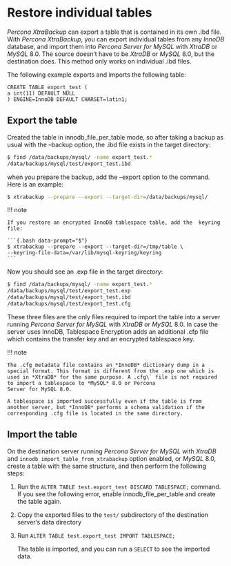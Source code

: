 # Restore individual tables

*Percona XtraBackup* can export a table that is contained in its own .ibd file. With *Percona XtraBackup*, you can export individual tables from any *InnoDB* database, and import them into *Percona Server for MySQL* with *XtraDB* or *MySQL* 8.0. The source doesn’t have to be *XtraDB* or *MySQL* 8.0, but the destination does. This method only works on individual .ibd files.

The following example exports and imports the following table:

```text
CREATE TABLE export_test (
a int(11) DEFAULT NULL
) ENGINE=InnoDB DEFAULT CHARSET=latin1;
```

## Export the table

Created the table in innodb_file_per_table mode, so
after taking a backup as usual with the –backup option, the
.ibd file exists in the target directory:

```{.bash data-prompt="$"}
$ find /data/backups/mysql/ -name export_test.*
/data/backups/mysql/test/export_test.ibd
```

when you prepare the backup, add the –export option to the
command. Here is an example:

```{.bash data-prompt="$"}
$ xtrabackup --prepare --export --target-dir=/data/backups/mysql/
```

!!! note
   
    If you restore an encrypted InnoDB tablespace table, add the  keyring file:

    ```{.bash data-prompt="$"}
    $ xtrabackup --prepare --export --target-dir=/tmp/table \
    --keyring-file-data=/var/lib/mysql-keyring/keyring
    ```

Now you should see an .exp file in the target directory:

```{.bash data-prompt="$"}
$ find /data/backups/mysql/ -name export_test.*
/data/backups/mysql/test/export_test.exp
/data/backups/mysql/test/export_test.ibd
/data/backups/mysql/test/export_test.cfg
```

These three files are the only files required to import the table into a server running
*Percona Server for MySQL* with *XtraDB* or *MySQL* 8.0. In case the server uses InnoDB,
Tablespace Encryption adds an additional .cfp file which contains the transfer key and an encrypted tablespace key.

!!! note
   
    The .cfg metadata file contains an *InnoDB* dictionary dump in a special format. This format is different from the .exp one which is
    used in *XtraDB* for the same purpose. A .cfg\` file is not required to import a tablespace to *MySQL* 8.0 or Percona
    Server for MySQL 8.0.

    A tablespace is imported successfully even if the table is from
    another server, but *InnoDB* performs a schema validation if the corresponding .cfg file is located in the same directory.

## Import the table

On the destination server running *Percona Server for MySQL* with *XtraDB* and
`innodb_import_table_from_xtrabackup` option enabled, or *MySQL* 8.0, create a table with the same structure, and then perform the following steps:

1. Run the `ALTER TABLE test.export_test DISCARD TABLESPACE;` command. If you see the following error, enable innodb_file_per_table and create the table again.

2. Copy the exported files to the `test/` subdirectory of the destination server’s data directory

3. Run `ALTER TABLE test.export_test IMPORT TABLESPACE;`

    The table is imported, and you can run a `SELECT` to see the imported data.
